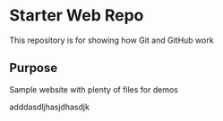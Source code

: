 # Starter Web Repo

This repository is for showing how Git and GitHub work

## Purpose

Sample website with plenty of files for demos

 adddasdljhasjdhasdjk
